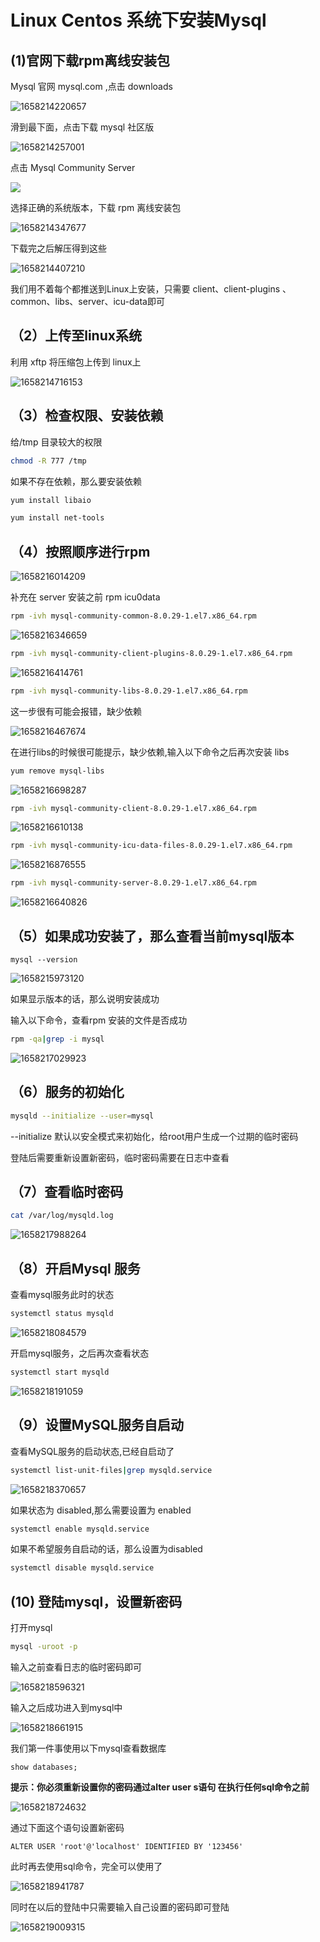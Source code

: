 # Linux Centos 系统下安装Mysql



## (1)官网下载rpm离线安装包



Mysql 官网   mysql.com ,点击 downloads

![1658214220657](C:\Users\rain7\AppData\Roaming\Typora\typora-user-images\1658214220657.png)





滑到最下面，点击下载 mysql 社区版

![1658214257001](C:\Users\rain7\AppData\Roaming\Typora\typora-user-images\1658214257001.png)



点击 Mysql Community Server

![](C:\Users\rain7\AppData\Roaming\Typora\typora-user-images\1658214303330.png)

选择正确的系统版本，下载 rpm 离线安装包



![1658214347677](C:\Users\rain7\AppData\Roaming\Typora\typora-user-images\1658214347677.png)





下载完之后解压得到这些

![1658214407210](C:\Users\rain7\AppData\Roaming\Typora\typora-user-images\1658214407210.png)



我们用不着每个都推送到Linux上安装，只需要 client、client-plugins 、common、libs、server、icu-data即可



## （2）上传至linux系统



利用 xftp 将压缩包上传到 linux上



![1658214716153](C:\Users\rain7\AppData\Roaming\Typora\typora-user-images\1658214716153.png)



## （3）检查权限、安装依赖



给/tmp 目录较大的权限

```bash
chmod -R 777 /tmp
```



如果不存在依赖，那么要安装依赖

```bash
yum install libaio
```

```bash
yum install net-tools
```



## （4）按照顺序进行rpm



![1658216014209](C:\Users\rain7\AppData\Roaming\Typora\typora-user-images\1658216014209.png)



补充在 server 安装之前 rpm icu0data



```bash
rpm -ivh mysql-community-common-8.0.29-1.el7.x86_64.rpm
```



![1658216346659](C:\Users\rain7\AppData\Roaming\Typora\typora-user-images\1658216346659.png)





```bash
rpm -ivh mysql-community-client-plugins-8.0.29-1.el7.x86_64.rpm
```



![1658216414761](C:\Users\rain7\AppData\Roaming\Typora\typora-user-images\1658216414761.png)





```bash
rpm -ivh mysql-community-libs-8.0.29-1.el7.x86_64.rpm
```



这一步很有可能会报错，缺少依赖



![1658216467674](C:\Users\rain7\AppData\Roaming\Typora\typora-user-images\1658216467674.png)



在进行libs的时候很可能提示，缺少依赖,输入以下命令之后再次安装 libs



```bash
yum remove mysql-libs
```



![1658216698287](C:\Users\rain7\AppData\Roaming\Typora\typora-user-images\1658216698287.png)



```bash
rpm -ivh mysql-community-client-8.0.29-1.el7.x86_64.rpm
```



![1658216610138](C:\Users\rain7\AppData\Roaming\Typora\typora-user-images\1658216610138.png)





```bash
rpm -ivh mysql-community-icu-data-files-8.0.29-1.el7.x86_64.rpm
```



![1658216876555](C:\Users\rain7\AppData\Roaming\Typora\typora-user-images\1658216876555.png)



```bash
rpm -ivh mysql-community-server-8.0.29-1.el7.x86_64.rpm 
```



![1658216640826](C:\Users\rain7\AppData\Roaming\Typora\typora-user-images\1658216640826.png)



## （5）如果成功安装了，那么查看当前mysql版本



```bahs
mysql --version
```

![1658215973120](C:\Users\rain7\AppData\Roaming\Typora\typora-user-images\1658215973120.png)



如果显示版本的话，那么说明安装成功





输入以下命令，查看rpm 安装的文件是否成功



```bash
rpm -qa|grep -i mysql
```



![1658217029923](C:\Users\rain7\AppData\Roaming\Typora\typora-user-images\1658217029923.png)



## （6）服务的初始化



```bash
mysqld --initialize --user=mysql
```



--initialize 默认以安全模式来初始化，给root用户生成一个过期的临时密码

登陆后需要重新设置新密码，临时密码需要在日志中查看



## （7）查看临时密码

```bash
cat /var/log/mysqld.log
```



![1658217988264](C:\Users\rain7\AppData\Roaming\Typora\typora-user-images\1658217988264.png)





## （8）开启Mysql 服务



查看mysql服务此时的状态



```bash
systemctl status mysqld
```



![1658218084579](C:\Users\rain7\AppData\Roaming\Typora\typora-user-images\1658218084579.png)





开启mysql服务，之后再次查看状态



```bash
systemctl start mysqld
```



![1658218191059](C:\Users\rain7\AppData\Roaming\Typora\typora-user-images\1658218191059.png)



## （9）设置MySQL服务自启动



查看MySQL服务的启动状态,已经自启动了



```bash
systemctl list-unit-files|grep mysqld.service
```



![1658218370657](C:\Users\rain7\AppData\Roaming\Typora\typora-user-images\1658218370657.png)



如果状态为 disabled,那么需要设置为 enabled



```bash
systemctl enable mysqld.service
```



如果不希望服务自启动的话，那么设置为disabled



```bash
systemctl disable mysqld.service
```



## (10) 登陆mysql，设置新密码



打开mysql



```bash
mysql -uroot -p
```



输入之前查看日志的临时密码即可



![1658218596321](C:\Users\rain7\AppData\Roaming\Typora\typora-user-images\1658218596321.png)



输入之后成功进入到mysql中



![1658218661915](C:\Users\rain7\AppData\Roaming\Typora\typora-user-images\1658218661915.png)



我们第一件事使用以下mysql查看数据库

```mysql
show databases;
```



**提示：你必须重新设置你的密码通过alter user s语句 在执行任何sql命令之前**



![1658218724632](C:\Users\rain7\AppData\Roaming\Typora\typora-user-images\1658218724632.png)



通过下面这个语句设置新密码



```mysql
ALTER USER 'root'@'localhost' IDENTIFIED BY '123456'
```



此时再去使用sql命令，完全可以使用了



![1658218941787](C:\Users\rain7\AppData\Roaming\Typora\typora-user-images\1658218941787.png)



同时在以后的登陆中只需要输入自己设置的密码即可登陆



![1658219009315](C:\Users\rain7\AppData\Roaming\Typora\typora-user-images\1658219009315.png)